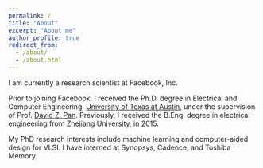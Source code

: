 ```yaml
---
permalink: /
title: "About"
excerpt: "About me"
author_profile: true
redirect_from: 
  - /about/
  - /about.html
---
```


I am currently a research scientist at Facebook, Inc. 

Prior to joining Facebook, I received the Ph.D. degree in Electrical and Computer Engineering, [University of Texas at Austin](https://www.utexas.edu/), under the supervision of Prof. [David Z. Pan](http://www.ece.utexas.edu/~dpan/). 
Previously, I received the B.Eng. degree in electrical engineering from [Zhejiang University](http://www.zju.edu.cn/english/), in 2015.

My PhD research interests include machine learning and computer-aided design for VLSI.
I have interned at Synopsys, Cadence, and Toshiba Memory.
